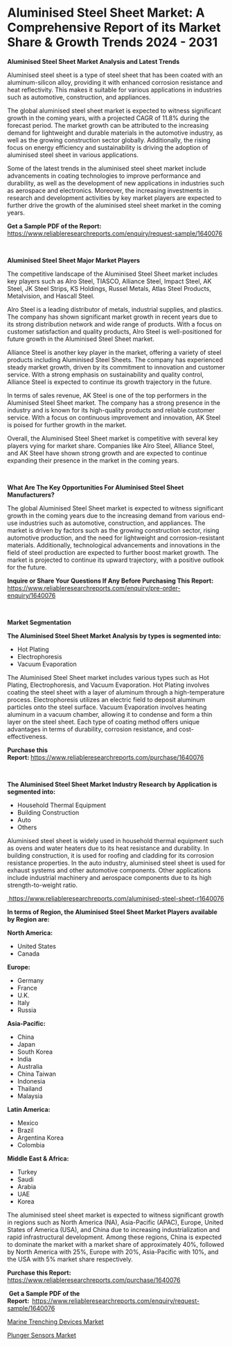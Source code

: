 <p><h1>Aluminised Steel Sheet Market: A Comprehensive Report of its Market Share & Growth Trends 2024 - 2031</h1></p><p><strong>Aluminised Steel Sheet Market Analysis and Latest Trends</strong></p>
<p><p>Aluminised steel sheet is a type of steel sheet that has been coated with an aluminum-silicon alloy, providing it with enhanced corrosion resistance and heat reflectivity. This makes it suitable for various applications in industries such as automotive, construction, and appliances.</p><p>The global aluminised steel sheet market is expected to witness significant growth in the coming years, with a projected CAGR of 11.8% during the forecast period. The market growth can be attributed to the increasing demand for lightweight and durable materials in the automotive industry, as well as the growing construction sector globally. Additionally, the rising focus on energy efficiency and sustainability is driving the adoption of aluminised steel sheet in various applications.</p><p>Some of the latest trends in the aluminised steel sheet market include advancements in coating technologies to improve performance and durability, as well as the development of new applications in industries such as aerospace and electronics. Moreover, the increasing investments in research and development activities by key market players are expected to further drive the growth of the aluminised steel sheet market in the coming years.</p></p>
<p><strong>Get a Sample PDF of the Report:&nbsp;</strong> <a href="https://www.reliableresearchreports.com/enquiry/request-sample/1640076">https://www.reliableresearchreports.com/enquiry/request-sample/1640076</a></p>
<p>&nbsp;</p>
<p><strong>Aluminised Steel Sheet Major Market Players</strong></p>
<p><p>The competitive landscape of the Aluminised Steel Sheet market includes key players such as Alro Steel, TIASCO, Alliance Steel, Impact Steel, AK Steel, JK Steel Strips, KS Holdings, Russel Metals, Atlas Steel Products, Metalvision, and Hascall Steel. </p><p>Alro Steel is a leading distributor of metals, industrial supplies, and plastics. The company has shown significant market growth in recent years due to its strong distribution network and wide range of products. With a focus on customer satisfaction and quality products, Alro Steel is well-positioned for future growth in the Aluminised Steel Sheet market.</p><p>Alliance Steel is another key player in the market, offering a variety of steel products including Aluminised Steel Sheets. The company has experienced steady market growth, driven by its commitment to innovation and customer service. With a strong emphasis on sustainability and quality control, Alliance Steel is expected to continue its growth trajectory in the future.</p><p>In terms of sales revenue, AK Steel is one of the top performers in the Aluminised Steel Sheet market. The company has a strong presence in the industry and is known for its high-quality products and reliable customer service. With a focus on continuous improvement and innovation, AK Steel is poised for further growth in the market.</p><p>Overall, the Aluminised Steel Sheet market is competitive with several key players vying for market share. Companies like Alro Steel, Alliance Steel, and AK Steel have shown strong growth and are expected to continue expanding their presence in the market in the coming years.</p></p>
<p>&nbsp;</p>
<p><strong>What Are The Key Opportunities For Aluminised Steel Sheet Manufacturers?</strong></p>
<p><p>The global Aluminised Steel Sheet market is expected to witness significant growth in the coming years due to the increasing demand from various end-use industries such as automotive, construction, and appliances. The market is driven by factors such as the growing construction sector, rising automotive production, and the need for lightweight and corrosion-resistant materials. Additionally, technological advancements and innovations in the field of steel production are expected to further boost market growth. The market is projected to continue its upward trajectory, with a positive outlook for the future.</p></p>
<p><strong>Inquire or Share Your Questions If Any Before Purchasing This Report:</strong> <a href="https://www.reliableresearchreports.com/enquiry/pre-order-enquiry/1640076">https://www.reliableresearchreports.com/enquiry/pre-order-enquiry/1640076</a></p>
<p>&nbsp;</p>
<p><strong>Market Segmentation</strong></p>
<p><strong>The Aluminised Steel Sheet Market Analysis by types is segmented into:</strong></p>
<p><ul><li>Hot Plating</li><li>Electrophoresis</li><li>Vacuum Evaporation</li></ul></p>
<p><p>The Aluminised Steel Sheet market includes various types such as Hot Plating, Electrophoresis, and Vacuum Evaporation. Hot Plating involves coating the steel sheet with a layer of aluminum through a high-temperature process. Electrophoresis utilizes an electric field to deposit aluminum particles onto the steel surface. Vacuum Evaporation involves heating aluminum in a vacuum chamber, allowing it to condense and form a thin layer on the steel sheet. Each type of coating method offers unique advantages in terms of durability, corrosion resistance, and cost-effectiveness.</p></p>
<p><strong>Purchase this Report:&nbsp;</strong><a href="https://www.reliableresearchreports.com/purchase/1640076">https://www.reliableresearchreports.com/purchase/1640076</a></p>
<p>&nbsp;</p>
<p><strong>The Aluminised Steel Sheet Market Industry Research by Application is segmented into:</strong></p>
<p><ul><li>Household Thermal Equipment</li><li>Building Construction</li><li>Auto</li><li>Others</li></ul></p>
<p><p>Aluminised steel sheet is widely used in household thermal equipment such as ovens and water heaters due to its heat resistance and durability. In building construction, it is used for roofing and cladding for its corrosion resistance properties. In the auto industry, aluminised steel sheet is used for exhaust systems and other automotive components. Other applications include industrial machinery and aerospace components due to its high strength-to-weight ratio.</p></p>
<p><a href="https://www.reliableresearchreports.com/aluminised-steel-sheet-r1640076">&nbsp;https://www.reliableresearchreports.com/aluminised-steel-sheet-r1640076</a></p>
<p><strong>In terms of Region, the Aluminised Steel Sheet Market Players available by Region are:</strong></p>
<p>
    <p> <strong> North America: </strong>
        <ul>
            <li>United States</li>
            <li>Canada</li>
        </ul>
        </p> 
    <p> <strong> Europe: </strong>
        <ul>
            <li>Germany</li>
            <li>France</li>
            <li>U.K.</li>
            <li>Italy</li>
            <li>Russia</li>
        </ul>
        </p> 
    <p> <strong> Asia-Pacific: </strong>
        <ul>
            <li>China</li>
            <li>Japan</li>
            <li>South Korea</li>
            <li>India</li>
            <li>Australia</li>
            <li>China Taiwan</li>
            <li>Indonesia</li>
            <li>Thailand</li>
            <li>Malaysia</li>
        </ul>
        </p> 
    <p> <strong> Latin America: </strong>
        <ul>
            <li>Mexico</li>
            <li>Brazil</li>
            <li>Argentina Korea</li>
            <li>Colombia</li>
        </ul>
        </p> 
    <p> <strong> Middle East & Africa: </strong>
        <ul>
            <li>Turkey</li>
            <li>Saudi</li>
            <li>Arabia</li>
            <li>UAE</li>
            <li>Korea</li>
        </ul>
    </p>
    </p>
<p><p>The aluminised steel sheet market is expected to witness significant growth in regions such as North America (NA), Asia-Pacific (APAC), Europe, United States of America (USA), and China due to increasing industrialization and rapid infrastructural development. Among these regions, China is expected to dominate the market with a market share of approximately 40%, followed by North America with 25%, Europe with 20%, Asia-Pacific with 10%, and the USA with 5% market share respectively.</p></p>
<p><strong>Purchase this Report: </strong><a href="https://www.reliableresearchreports.com/purchase/1640076">https://www.reliableresearchreports.com/purchase/1640076</a></p>
<p>&nbsp;<strong>Get a Sample PDF of the Report:&nbsp;&nbsp;</strong><a href="https://www.reliableresearchreports.com/enquiry/request-sample/1640076">https://www.reliableresearchreports.com/enquiry/request-sample/1640076</a></p>
<p><strong></strong></p>
<p><p><a href="https://github.com/caicuccucga/Market-Research-Report-List-1/blob/main/marine-trenching-devices-market.md">Marine Trenching Devices Market</a></p><p><a href="https://github.com/BryceTownsendr/Market-Research-Report-List-5/blob/main/plunger-sensors-market.md">Plunger Sensors Market</a></p></p>